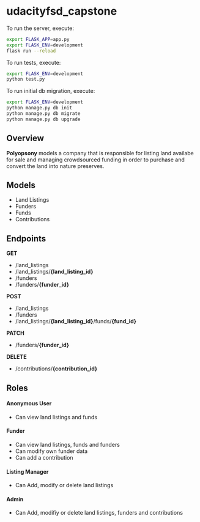 # udacityfsd_capstone

To run the server, execute:
```bash
export FLASK_APP=app.py
export FLASK_ENV=development
flask run --reload
```

To run tests, execute:
```bash
export FLASK_ENV=development
python test.py
```

To run initial db migration, execute:
```bash
export FLASK_ENV=development
python manage.py db init
python manage.py db migrate
python manage.py db upgrade
```

## Overview
**Polyopsony** models a company that is responsible for listing land availabe for sale and managing crowdsourced funding in order to purchase and convert the land into nature preserves.

## Models

* Land Listings 
* Funders
* Funds
* Contributions 

## Endpoints
**GET**
* /land_listings
* /land_listings/**{land_listing_id}**
* /funders
* /funders/**{funder_id}**

**POST**
* /land_listings
* /funders
* /land_listings/**{land_listing_id}**/funds/**{fund_id}**

**PATCH**
* /funders/**{funder_id}**

**DELETE**
* /contributions/**{contribution_id}**

## Roles
#### Anonymous User
* Can view land listings and funds

#### Funder
* Can view land listings, funds and funders
* Can modify own funder data
* Can add a contribution

#### Listing Manager
* Can Add, modify or delete land listings

#### Admin
* Can Add, modifiy or delete land listings, funders and contributions